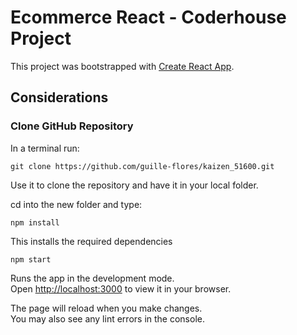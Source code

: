 # Ecommerce React - Coderhouse Project

This project was bootstrapped with [Create React App](https://github.com/facebook/create-react-app).

## Considerations


### Clone GitHub Repository

In a terminal run:

`git clone https://github.com/guille-flores/kaizen_51600.git`

Use it to clone the repository and have it in your local folder.

cd into the new folder and type:

`npm install`

This installs the required dependencies


`npm start`

Runs the app in the development mode.\
Open [http://localhost:3000](http://localhost:3000) to view it in your browser.

The page will reload when you make changes.\
You may also see any lint errors in the console.


